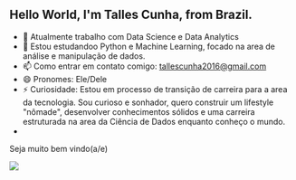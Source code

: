 ## Hello World, I'm Talles Cunha, from Brazil.

- 🔭 Atualmente trabalho com Data Science e Data Analytics
- 🌱 Estou estudandoo Python e Machine Learning, focado na area de análise e manipulação de dados.
- 📫 Como entrar em contato comigo: tallescunha2016@gmail.com  
- 😄 Pronomes: Ele/Dele
- ⚡ Curiosidade: Estou em processo de transição de carreira para a area da tecnologia. Sou curioso e sonhador, quero construir um lifestyle "nômade", desenvolver conhecimentos sólidos e uma carreira estruturada na area da Ciência de Dados enquanto conheço o mundo. 
- 
Seja muito bem vindo(a/e)

<picture>
  <source
    srcset="https://github-readme-stats.vercel.app/api?username=tallisgrado&show_icons=true&theme=dark"
    media="(prefers-color-scheme: dark)"
  />
  <source
    srcset="https://github-readme-stats.vercel.app/api?username=tallisgrado&show_icons=true"
    media="(prefers-color-scheme: light), (prefers-color-scheme: no-preference)"
  />
  <img src="https://github-readme-stats.vercel.app/api?username=tallisgrado&show_icons=true" />
</picture>

          
